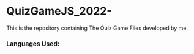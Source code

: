 # QuizGameJS_2022-
This is the repository containing The Quiz Game Files developed by me. <br>
### Languages Used:
<ul>

</ul>
